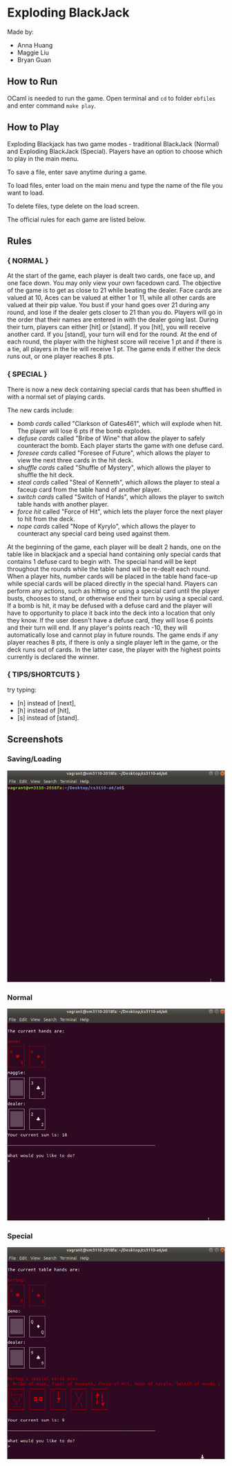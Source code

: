 # Exploding BlackJack

Made by:
  
  - Anna Huang  
  - Maggie Liu  
  - Bryan Guan  

## How to Run

OCaml is needed to run the game. Open terminal and `cd` to folder `ebfiles` and enter command `make play`.

## How to Play

Exploding Blackjack has two game modes - traditional BlackJack (Normal) and Exploding BlackJack (Special). Players have an option to choose which to play in the main menu.  
  
To save a file, enter save anytime during a game.  
  
To load files, enter load on the main menu and type the name of the file you want to load.
  
To delete files, type delete on the load screen.  
  
The official rules for each game are listed below.
  
## Rules
  
### { NORMAL }
  
  At the start of the game, each player is dealt two cards, one face up, 
  and one face down. You may only view your own facedown card.
  The objective of the game is to get as close to 21 while beating the dealer.
  Face cards are valued at 10, Aces can be valued at either 1 or 11, 
  while all other cards are valued at their pip value. 
  You bust if your hand goes over 21 during any round, and lose if the dealer
  gets closer to 21 than you do. Players will go in the order that their names
  are entered in with the dealer going last. 
  During their turn, players can either [hit] or [stand]. If you [hit], you
  will receive another card. If you [stand], your turn will end for the round.
  At the end of each round, the player with the highest score will receive 
  1 pt and if there is a tie, all players in the tie will receive 1 pt. 
  The game ends if either the deck runs out, or one player reaches 8 pts.
  
### { SPECIAL }

  There is now a new deck containing special cards that has been shuffled 
  in with a normal set of playing cards.
  
  The new cards include:
  - *bomb cards* called "Clarkson of Gates461", which will explode when hit.
    The player will lose 6 pts if the bomb explodes. 
  - *defuse cards* called "Bribe of Wine" that allow the player to safely
    counteract the bomb. Each player starts the game with one defuse card.
  - *foresee cards* called "Foresee of Future", which allows the player to 
    view the next three cards in the hit deck.
  - *shuffle cards* called "Shuffle of Mystery", which allows the player to
    shuffle the hit deck.
  - *steal cards* called "Steal of Kenneth", which allows the player to steal
    a faceup card from the table hand of another player.
  - *switch cards* called "Switch of Hands", which allows the player to switch
    table hands with another player.
  - *force hit* called "Force of Hit", which lets the player force the next
    player to hit from the deck.
  - *nope cards* called "Nope of Kyrylo", which allows the player to 
    counteract any special card being used against them.
      
  At the beginning of the game, each player will be dealt 2 hands, one on the 
  table like in blackjack and a special hand containing only special cards
  that contains 1 defuse card to begin with. The special hand will be kept
  throughout the rounds while the table hand will be re-dealt each round. 
  When a player hits, number cards will be placed in the table hand face-up 
  while special cards will be placed directly in the special hand. 
  Players can perform any actions, such as hitting or using a special card 
  until the player busts, chooses to stand, or otherwise end their turn by
  using a special card. If a bomb is hit, it may be defused with a defuse card
  and the player will have to opportunity to place it back into the deck into 
  a location that only they know. If the user doesn't have a defuse card, 
  they will lose 6 points and their turn will end. If any player's points 
  reach -10, they will automatically lose and cannot play in future rounds.
  The game ends if any player reaches 8 pts, if there is only a single
  player left in the game, or the deck runs out of cards. In the latter case,
  the player with the highest points currently is declared the winner.

### { TIPS/SHORTCUTS }
  
  try typing:
  - [n] instead of [next], 
  - [h] instead of [hit], 
  - [s] instead of [stand].

## Screenshots

### Saving/Loading

![Screenshot](save-load.gif)

### Normal
![Screenshot](normal.gif)

### Special
![Screenshot](special.gif)
